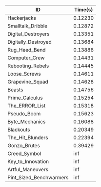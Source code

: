 |ID|Time(s)|
|-|-|
|Hackerjacks|0.12230|
|Smalltalk_Dribble|0.12872|
|Digital_Destroyers|0.13351|
|Digitally_Destroyed|0.13684|
|Rug_Heed_Bend|0.13886|
|Computer_Crew|0.14431|
|Rebooting_Rebels|0.14445|
|Loose_Screws|0.14611|
|Grapevine_Squad|0.14628|
|Beasts|0.14756|
|Prime_Calculus|0.15254|
|The_ERROR_List|0.15318|
|Pseudo_Boom|0.15623|
|Byte_Mechanics|0.16088|
|Blackouts|0.20349|
|The_Hit_Blunders|0.22394|
|Gonzo_Brutes|0.39429|
|Creed_Symbol|inf|
|Key_to_Innovation|inf|
|Artful_Maneuvers|inf|
|Pint_Sized_Benchwarmers|inf|
